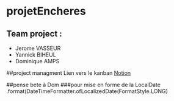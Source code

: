 # projetEncheres

## Team project :

-   Jerome VASSEUR
-   Yannick BIHEUL
-   Dominique AMPS

##project managment
Lien vers le kanban [Notion](https://www.notion.so/bilienn/32fa5e53fe824dc3a17d3fe22cd31cb9?v=eb5cc1df1cc7408485a85253437b8520)

##pense bete à Dom
###pour mise en forme de la LocalDate  
.format(DateTimeFormatter.ofLocalizedDate(FormatStyle.LONG)